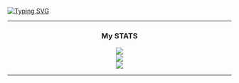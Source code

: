 [![Typing SVG](http://readme-typing-svg.herokuapp.com?color=%23228DF7&size=30&center=true&vCenter=true&width=500&height=100&lines=%2B+WELCOME+TO+MY+GITHUB+%2B)](https://git.io/typing-svg)

---

<h3 align="center">
My STATS
</h3>

<div align="center">
<img align="center" src="https://github-readme-stats.vercel.app/api?username=ramdevio1&show_icons=true&hide=contribs,prs&cache_seconds=86400&theme=github_dark" />
</div>

<div align="center">
<img align="center" src="https://github-readme-stats.vercel.app/api/top-langs/?username=ramdevio1&layout=compact&theme=github_dark" />
</div>

<div align="center">
<img align="center" src="https://github-readme-stats.vercel.app/api/top-langs/?username=ramdevio1&theme=github_dark" />
</div>

---
